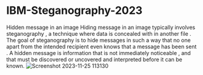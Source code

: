 # IBM-Steganography-2023
Hidden message in an image
Hiding message in an image typically involves steganography , a technique where data is concealed with in another file . The goal of steganography is to hide messages in such a way that no one apart from the intended recipient even knows that a message has been sent . A hidden message is information that is not immediately noticeable , and that must be discovered or uncovered and interpreted before it can be known.
![Screenshot 2023-11-25 113130](https://github.com/ChintalaAnusree/IBM-Steganography-2023/assets/145093622/be1e8b07-b736-4aea-b773-60214046ce65)
